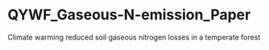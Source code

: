 # QYWF_Gaseous-N-emission_Paper
Climate warming reduced soil gaseous nitrogen losses in a temperate forest
